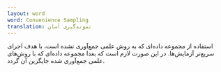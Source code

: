 ```yaml
---
layout: word
word: Convenience Sampling
translation: نمونه‌گیری آسان
---
```


استفاده از مجموعه داده‌ای که به روش علمی جمع‌آوری نشده است، با هدف اجرای سریع‌تر آزمایش‌ها. در این صورت لازم است که بعدا مجموعه داده‌ای که با روش‌های علمی جمع‌آوری شده جایگزین آن گردد.
